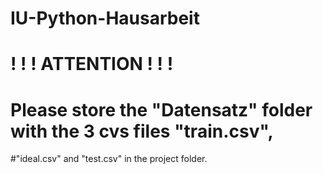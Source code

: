 # IU-Python-Hausarbeit

# ! ! ! ATTENTION ! ! !
# Please store the "Datensatz" folder with the 3 cvs files "train.csv", 
#"ideal.csv" and "test.csv" in the project folder.
